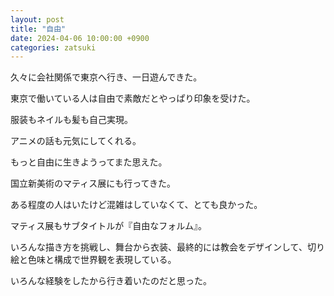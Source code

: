 ```yaml
---
layout: post
title: "自由"
date: 2024-04-06 10:00:00 +0900
categories: zatsuki
---
```

久々に会社関係で東京へ行き、一日遊んできた。

東京で働いている人は自由で素敵だとやっぱり印象を受けた。

服装もネイルも髪も自己実現。

アニメの話も元気にしてくれる。

もっと自由に生きようってまた思えた。

国立新美術のマティス展にも行ってきた。

ある程度の人はいたけど混雑はしていなくて、とても良かった。

マティス展もサブタイトルが『自由なフォルム』。

いろんな描き方を挑戦し、舞台から衣装、最終的には教会をデザインして、切り絵と色味と構成で世界観を表現している。

いろんな経験をしたから行き着いたのだと思った。
